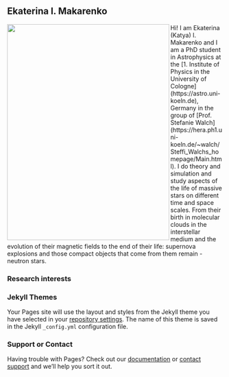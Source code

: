 ## Ekaterina I. Makarenko


<img align="left" width="378" height="504" src="https://github.com/kativmak/kativmak.github.io/blob/main/assets/images/IMG_8190.jpg">
Hi! I am Ekaterina (Katya) I. Makarenko and I am a PhD student in Astrophysics at the [1. Institute of Physics in the University of Cologne](https://astro.uni-koeln.de), Germany in the group of [Prof. Stefanie Walch](https://hera.ph1.uni-koeln.de/~walch/Steffi_Walchs_homepage/Main.html).
I do theory and simulation and study aspects of the life of massive stars on different time and space scales. From their birth in molecular clouds in the interstellar medium and the evolution of their magnetic fields to the end of their life: supernova explosions and those compact objects that come from them remain - neutron stars.

### Research interests


### Jekyll Themes

Your Pages site will use the layout and styles from the Jekyll theme you have selected in your [repository settings](https://github.com/kativmak/kativmak.github.io/settings/pages). The name of this theme is saved in the Jekyll `_config.yml` configuration file.

### Support or Contact

Having trouble with Pages? Check out our [documentation](https://docs.github.com/categories/github-pages-basics/) or [contact support](https://support.github.com/contact) and we’ll help you sort it out.
